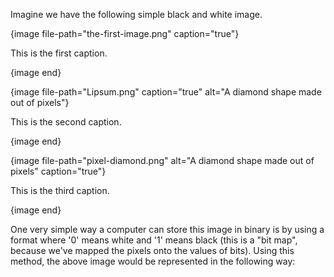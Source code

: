 Imagine we have the following simple black and white image.

{image file-path="the-first-image.png" caption="true"}

This is the first caption.

{image end}

{image file-path="Lipsum.png" caption="true" alt="A diamond shape made out of pixels"}

This is the second caption.

{image end}

{image file-path="pixel-diamond.png" alt="A diamond shape made out of pixels" caption="true"}

This is the third caption.

{image end}

One very simple way a computer can store this image in binary is by using a format where '0' means white and '1' means black (this is a "bit map", because we've mapped the pixels onto the values of bits). Using this method, the above image would be represented in the following way:
